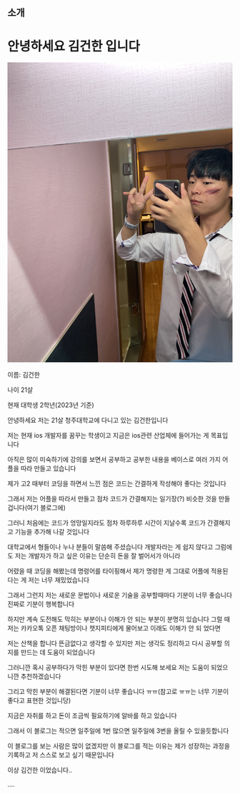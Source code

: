 
소개
----

# 안녕하세요 김건한 입니다
![IMG_2183](../images/2023-05-01-first/IMG_2183.jpeg)

이름: 김건한

나이 21살

현재 대학생 2학년(2023년 기준)

안녕하세요 저는 21살 청주대학교에 다니고 있는 김건한입니다

저는 현재 ios 개발자를 꿈꾸는 학생이고 지금은 ios관련 산업체에 들어가는 게 목표입니다

아직은 많이 미숙하기에 강의를 보면서 공부하고 공부한 내용을 베이스로 여러 가지 어플을 따라 만들고 있습니다

제가 고2 때부터 코딩을 하면서 느낀 점은 코드는 간결하게 작성해야 좋다는 것입니다

그래서 저는 어플을 따라서 만들고 점차 코드가 간결해지는 일기장(?) 비슷한 것을 만들 겁니다(여기 블로그에)

그러니 처음에는 코드가 엉망일지라도 점차 하루하루 시간이 지날수록 코드가 간결해지고 기능을 추가해 나갈 것입니다

대학교에서 형들이나 누나 분들이 말씀해 주셨습니다 개발자라는 게 쉽지 않다고 그럼에도 저는 개발자가 하고 싶은 이유는 단순히 돈을 잘 벌어서가 아니라 

어렸을 때 코딩을 해봤는데 명령어를 타이핑해서 제가 명령한 게 그대로 어플에 적용된다는 게 저는 너무 재밌었습니다

그래서 그런지 저는 새로운 문법이나 새로운 기술을 공부할때마다 기분이 너무 좋습니다 진짜로 기분이 행복합니다

하지만 계속 도전해도 막히는 부분이나 이해가 안 되는 부분이 분명히 있습니다 그럴 때 저는 카카오톡 오픈 채팅방이나 챗지피티에게 물어보고 이래도 이해가 안 되 었다면

저는 산책을 합니다 뜬금없다고 생각할 수 있지만 저는 생각도 정리하고 다시 공부할 의지를 만드는 데 도움이 되었습니다

그러니깐 혹시 공부하다가 막힌 부분이 있다면 한번 시도해 보세요 저는 도움이 되었으니깐 추천하겠습니다

그리고 막힌 부분이 해결된다면 기분이 너무 좋습니다 ㅠㅠ(참고로 ㅠㅠ는 너무 기분이 좋다고 표현한 것입니당)

지금은 자취를 하고 돈이 조금씩 필요하기에 알바를 하고 있습니다

그래서 이 블로그는 적으면 일주일에 1번 많으면 일주일에 3번을 올릴 수 있을듯합니다 

이 블로그를 보는 사람은 많이 없겠지만 이 블로그를 적는 이유는 제가 성장하는 과정을 기록하고 저 스스로 보고 싶기 때문입니다

이상 김건한 이었습니다..

....





